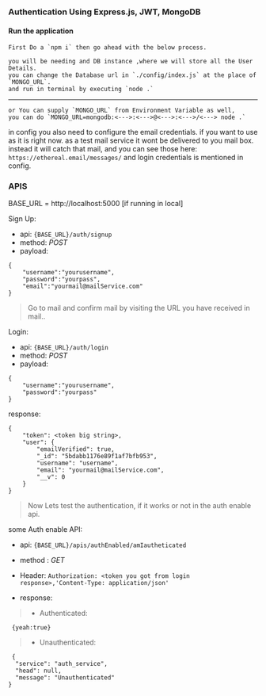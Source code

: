 ### Authentication Using Express.js, JWT, MongoDB
#### Run the application 
    First Do a `npm i` then go ahead with the below process.

    you will be needing and DB instance ,where we will store all the User Details.
    you can change the Database url in `./config/index.js` at the place of `MONGO_URL`.
    and run in terminal by executing `node .`
---
    or You can supply `MONGO_URL` from Environment Variable as well,
    you can do `MONGO_URL=mongodb:<--->:<--->@<--->:<--->/<---> node .`

in config you also need to configure the email credentials.
if you want to use as it is right now. as a test mail service it wont be delivered to you mail box.
instead it will catch that mail, and you can see those here:
    `https://ethereal.email/messages/`
    and login credentials is mentioned in config.

### APIS
BASE_URL = http://localhost:5000 [if running in local] 

Sign Up:  
* api: `{BASE_URL}/auth/signup`
* method: *POST*
* payload: 
```
{
    "username":"yourusername",
    "password":"yourpass",
    "email":"yourmail@mailService.com"
}
```

> Go to mail and confirm mail by visiting the URL you have received in  mail..

Login:
* api: `{BASE_URL}/auth/login`
* method: *POST*
* payload: 
```
{
    "username":"yourusername",
    "password":"yourpass"
}
```

response:
```
{
    "token": <token big string>,
    "user": {
        "emailVerified": true,
        "_id": "5bdabb1176e89f1af7bfb953",
        "username": "username",
        "email": "yourmail@mailService.com",
        "__v": 0
    }
}
```

> Now Lets test the authentication, if it works or not in the auth enable api.

some Auth enable API:

  * api: `{BASE_URL}/apis/authEnabled/amIautheticated `
  * method : *GET*
  * Header: `Authorization: <token you got from login                  response>,'Content-Type: application/json'`
  
  * response:
  > * Authenticated:

     {yeah:true}
  > * Unauthenticated:
  ```
   {
    "service": "auth_service",
    "head": null,
    "message": "Unauthenticated"
}  
